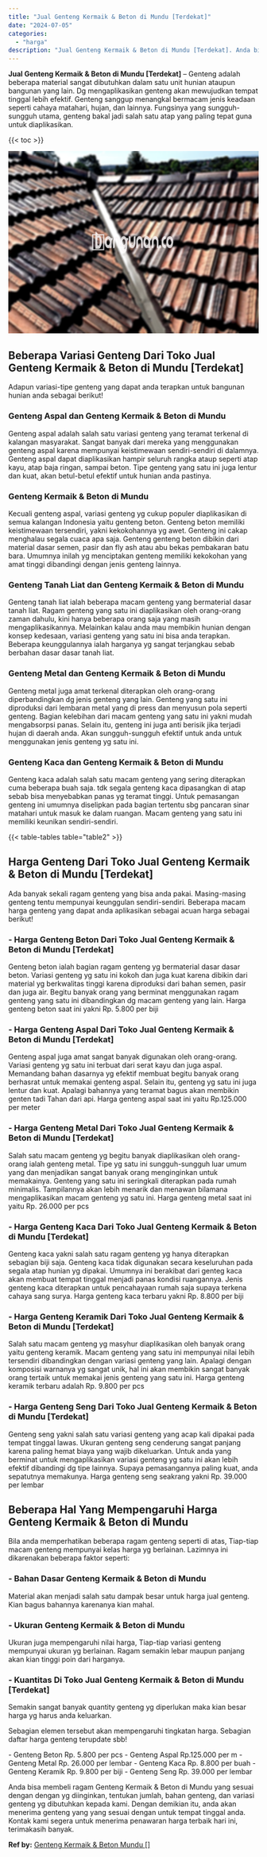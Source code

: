 ```yaml
---
title: "Jual Genteng Kermaik & Beton di Mundu [Terdekat]"
date: "2024-07-05"
categories: 
  - "harga"
description: "Jual Genteng Kermaik & Beton di Mundu [Terdekat]. Anda bisa membeli ragam Genteng Kermaik & Beton di Mundu yang sesuai dengan dengan yg diinginkan, tentukan..."
---
```


**Jual Genteng Kermaik & Beton di Mundu \[Terdekat\]** – Genteng adalah beberapa material sangat dibutuhkan dalam satu unit hunian ataupun bangunan yang lain. Dg mengaplikasikan genteng akan mewujudkan tempat tinggal lebih efektif. Genteng sanggup menangkal bermacam jenis keadaan seperti cahaya matahari, hujan, dan lainnya. Fungsinya yang sungguh-sungguh utama, genteng bakal jadi salah satu atap yang paling tepat guna untuk diaplikasikan.

{{< toc >}}

![Jual Genteng Kermaik & Beton di Mundu [Terdekat]](/images/genteng-minimalis-murah22.png)

## Beberapa Variasi Genteng Dari Toko Jual Genteng Kermaik & Beton di Mundu \[Terdekat\]

Adapun variasi-tipe genteng yang dapat anda terapkan untuk bangunan hunian anda sebagai berikut!

### Genteng Aspal dan Genteng Kermaik & Beton di Mundu

Genteng aspal adalah salah satu variasi genteng yang teramat terkenal di kalangan masyarakat. Sangat banyak dari mereka yang menggunakan genteng aspal karena mempunyai keistimewaan sendiri-sendiri di dalamnya. Genteng aspal dapat diaplikasikan hampir seluruh rangka ataup seperti atap kayu, atap baja ringan, sampai beton. Tipe genteng yang satu ini juga lentur dan kuat, akan betul-betul efektif untuk hunian anda pastinya.

### Genteng Kermaik & Beton di Mundu

Kecuali genteng aspal, variasi genteng yg cukup populer diaplikasikan di semua kalangan Indonesia yaitu genteng beton. Genteng beton memiliki keistimewaan tersendiri, yakni kekokohannya yg awet. Genteng ini cakap menghalau segala cuaca apa saja. Genteng genteng beton dibikin dari material dasar semen, pasir dan fly ash atau abu bekas pembakaran batu bara. Umumnya inilah yg menciptakan genteng memiliki kekokohan yang amat tinggi dibandingi dengan jenis genteng lainnya.

### Genteng Tanah Liat dan Genteng Kermaik & Beton di Mundu

Genteng tanah liat ialah beberapa macam genteng yang bermaterial dasar tanah liat. Ragam genteng yang satu ini diaplikasikan oleh orang-orang zaman dahulu, kini hanya beberapa orang saja yang masih mengaplikasikannya. Melainkan kalau anda mau membikin hunian dengan konsep kedesaan, variasi genteng yang satu ini bisa anda terapkan. Beberapa keunggulannya ialah harganya yg sangat terjangkau sebab berbahan dasar dasar tanah liat.

### Genteng Metal dan Genteng Kermaik & Beton di Mundu

Genteng metal juga amat terkenal diterapkan oleh orang-orang diperbandingkan dg jenis genteng yang lain. Genteng yang satu ini diproduksi dari lembaran metal yang di press dan menyusun pola seperti genteng. Bagian kelebihan dari macam genteng yang satu ini yakni mudah mengabsorpsi panas. Selain itu, genteng ini juga anti berisik jika terjadi hujan di daerah anda. Akan sungguh-sungguh efektif untuk anda untuk menggunakan jenis genteng yg satu ini.

### Genteng Kaca dan Genteng Kermaik & Beton di Mundu

Genteng kaca adalah salah satu macam genteng yang sering diterapkan cuma beberapa buah saja. tdk segala genteng kaca dipasangkan di atap sebab bisa menyebabkan panas yg teramat tinggi. Untuk pemasangan genteng ini umumnya diselipkan pada bagian tertentu sbg pancaran sinar matahari untuk masuk ke dalam ruangan. Macam genteng yang satu ini memiliki keunikan sendiri-sendiri.

{{< table-tables table="table2" >}}

## Harga Genteng Dari Toko Jual Genteng Kermaik & Beton di Mundu \[Terdekat\]

Ada banyak sekali ragam genteng yang bisa anda pakai. Masing-masing genteng tentu mempunyai keunggulan sendiri-sendiri. Beberapa macam harga genteng yang dapat anda aplikasikan sebagai acuan harga sebagai berikut!

### \- Harga Genteng Beton Dari Toko Jual Genteng Kermaik & Beton di Mundu \[Terdekat\]

Genteng beton ialah bagian ragam genteng yg bermaterial dasar dasar beton. Variasi genteng yg satu ini kokoh dan juga kuat karena dibikin dari material yg berkwalitas tinggi karena diproduksi dari bahan semen, pasir dan juga air. Begitu banyak orang yang berminat menggunakan ragam genteng yang satu ini dibandingkan dg macam genteng yang lain. Harga genteng beton saat ini yakni Rp. 5.800 per biji

### \- Harga Genteng Aspal Dari Toko Jual Genteng Kermaik & Beton di Mundu \[Terdekat\]

Genteng aspal juga amat sangat banyak digunakan oleh orang-orang. Variasi genteng yg satu ini terbuat dari serat kayu dan juga aspal. Memandang bahan dasarnya yg efektif membuat begitu banyak orang berhasrat untuk memakai genteng aspal. Selain itu, genteng yg satu ini juga lentur dan kuat. Apalagi bahannya yang teramat bagus akan membikin genten tadi Tahan dari api. Harga genteng aspal saat ini yaitu Rp.125.000 per meter

### \- Harga Genteng Metal Dari Toko Jual Genteng Kermaik & Beton di Mundu \[Terdekat\]

Salah satu macam genteng yg begitu banyak diaplikasikan oleh orang-orang ialah genteng metal. Tipe yg satu ini sungguh-sungguh luar umum yang dan menjadikan sangat banyak orang menginginkan untuk memakainya. Genteng yang satu ini seringkali diterapkan pada rumah minimalis. Tampilannya akan lebih menarik dan menawan bilamana mengaplikasikan macam genteng yg satu ini. Harga genteng metal saat ini yaitu Rp. 26.000 per pcs

### \- Harga Genteng Kaca Dari Toko Jual Genteng Kermaik & Beton di Mundu \[Terdekat\]

Genteng kaca yakni salah satu ragam genteng yg hanya diterapkan sebagian biji saja. Genteng kaca tidak digunakan secara keseluruhan pada segala atap hunian yg dipakai. Umumnya ini berakibat dari genteg kaca akan membuat tempat tinggal menjadi panas kondisi ruangannya. Jenis genteng kaca diterapkan untuk pencahayaan rumah saja supaya terkena cahaya sang surya. Harga genteng kaca terbaru yakni Rp. 8.800 per biji

### \- Harga Genteng Keramik Dari Toko Jual Genteng Kermaik & Beton di Mundu \[Terdekat\]

Salah satu macam genteng yg masyhur diaplikasikan oleh banyak orang yaitu genteng keramik. Macam genteng yang satu ini mempunyai nilai lebih tersendiri dibandingkan dengan variasi genteng yang lain. Apalagi dengan komposisi warnanya yg sangat unik, hal ini akan membikin sangat banyak orang tertaik untuk memakai jenis genteng yang satu ini. Harga genteng keramik terbaru adalah Rp. 9.800 per pcs

### \- Harga Genteng Seng Dari Toko Jual Genteng Kermaik & Beton di Mundu \[Terdekat\]

Genteng seng yakni salah satu variasi genteng yang acap kali dipakai pada tempat tinggal lawas. Ukuran genteng seng cenderung sangat panjang karena paling hemat biaya yang wajib dikeluarkan. Untuk anda yang berminat untuk mengaplikasikan variasi genteng yg satu ini akan lebih efektif dibandingi dg tipe lainnya. Supaya pemasangannya paling kuat, anda sepatutnya memakunya. Harga genteng seng seakrang yakni Rp. 39.000 per lembar

## Beberapa Hal Yang Mempengaruhi Harga Genteng Kermaik & Beton di Mundu

Bila anda memperhatikan beberapa ragam genteng seperti di atas, Tiap-tiap macam genteng mempunyai kelas harga yg berlainan. Lazimnya ini dikarenakan beberapa faktor seperti:

### \- Bahan Dasar Genteng Kermaik & Beton di Mundu

Material akan menjadi salah satu dampak besar untuk harga jual genteng. Kian bagus bahannya karenanya kian mahal.

### \- Ukuran Genteng Kermaik & Beton di Mundu

Ukuran juga mempengaruhi nilai harga, Tiap-tiap variasi genteng mempunyai ukuran yg berlainan. Ragam semakin lebar maupun panjang akan kian tinggi poin dari harganya.

### \- Kuantitas Di Toko Jual Genteng Kermaik & Beton di Mundu \[Terdekat\]

Semakin sangat banyak quantity genteng yg diperlukan maka kian besar harga yg harus anda keluarkan.

Sebagian elemen tersebut akan mempengaruhi tingkatan harga. Sebagian daftar harga genteng terupdate sbb!

\- Genteng Beton Rp. 5.800 per pcs - Genteng Aspal Rp.125.000 per m - Genteng Metal Rp. 26.000 per lembar - Genteng Kaca Rp. 8.800 per buah - Genteng Keramik Rp. 9.800 per biji - Genteng Seng Rp. 39.000 per lembar

Anda bisa membeli ragam Genteng Kermaik & Beton di Mundu yang sesuai dengan dengan yg diinginkan, tentukan jumlah, bahan genteng, dan variasi genteng yg dibutuhkan kepada kami. Dengan demikian itu, anda akan menerima genteng yang yang sesuai dengan untuk tempat tinggal anda. Kontak kami segera untuk menerima penawaran harga terbaik hari ini, terimakasih banyak.

**Ref by:**  [Genteng Kermaik & Beton  Mundu []](https://id.wikipedia.org/wiki/Genteng)
